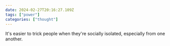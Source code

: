```yaml
---
date: 2024-02-27T20:16:27.109Z
tags: ["power"]
categories: ["thought"]
---
```

It's easier to trick people when they're socially isolated, especially from one another.

